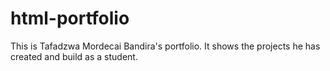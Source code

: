 # html-portfolio
This is Tafadzwa Mordecai Bandira's portfolio. It shows the projects he has created and build as a student.
